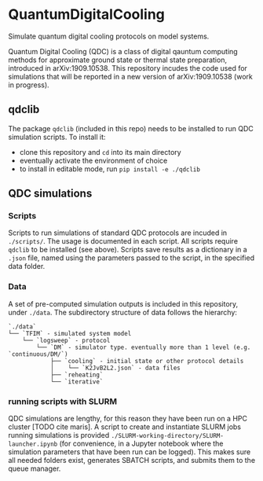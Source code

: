 # QuantumDigitalCooling
Simulate quantum digital cooling protocols on model systems.

Quantum Digital Cooling (QDC) is a class of digital qauntum computing methods for approximate ground state or thermal state preparation, introduced in arXiv:1909.10538.
This repository incudes the code used for simulations that will be reported in a new version of arXiv:1909.10538 (work in progress).


## qdclib

The package `qdclib` (included in this repo) needs to be installed to run QDC simulation scripts.
To install it:
- clone this repository and `cd` into its main directory
- eventually activate the environment of choice
- to install in editable mode, run `pip install -e ./qdclib`


## QDC simulations

### Scripts
Scripts to run simulations of standard QDC protocols are incuded in `./scripts/`.
The usage is documented in each script.
All scripts require `qdclib` to be installed (see above).
Scripts save results as a dictionary in a `.json` file, named using the parameters passed to the script, in the specified data folder.

### Data
A set of pre-computed simulation outputs is included in this repository, under `./data`.
The subdirectory structure of data follows the hierarchy:
```
`./data`
└── `TFIM` - simulated system model
    └── `logsweep` - protocol
        └── `DM` - simulator type. eventually more than 1 level (e.g. `continuous/DM/`)
            ├── `cooling` - initial state or other protocol details
            │    └── `K2JvB2L2.json` - data files
            ├── `reheating`
            └── `iterative`
```

### running scripts with SLURM
QDC simulations are lengthy, for this reason they have been run on a HPC cluster [TODO cite maris].
A script to create and instantiate SLURM jobs running simulations is provided `./SLURM-working-directory/SLURM-launcher.ipynb` (for convenience, in a Jupyter notebook where the simulation parameters that have been run can be logged).
This makes sure all needed folders exist, generates SBATCH scripts, and submits them to the queue manager.
